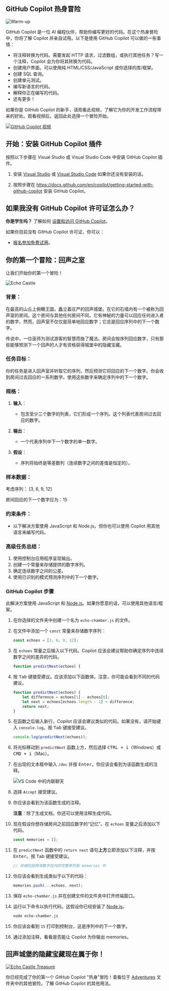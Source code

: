 ## GitHub Copilot 热身冒险

![Warm-up](../Images/warm-up.jpg)

GitHub Copilot 是一位 AI 编程伙伴，帮助你编写更好的代码。在这个热身冒险中，你将了解 Copilot 并亲自试用。以下是使用 GitHub Copilot 可以做的一些事情：

- 将注释转换为代码。需要发起 HTTP 请求，过滤数组，或执行其他任务？写一个注释，Copilot 会为你将其转换为代码。
- 创建用户界面。可以使用纯 HTML/CSS/JavaScript 或你选择的库/框架。
- 创建 SQL 查询。
- 创建单元测试。
- 编写新语言的代码。
- 解释你正在编写的代码。
- 还有更多！

如果你是 GitHub Copilot 的新手，请观看此视频，了解它为你的开发工作流程带来的好处。观看视频后，返回此处选择一个冒险开始。

[![GitHub Copilot 视频](../Images/copilot-video.png)](https://www.youtube.com/watch?v=Dlt-DCLHnxM)

## 开始：安装 GitHub Copilot 插件

按照以下步骤在 Visual Studio 或 Visual Studio Code 中安装 GitHub Copilot 插件。

1. 安装 [Visual Studio](https://visualstudio.microsoft.com/) 或 [Visual Studio Code](https://code.visualstudio.com/) 如果你还没有安装的话。

1. 按照步骤在 https://docs.github.com/en/copilot/getting-started-with-github-copilot 安装 GitHub Copilot。

## 如果我没有 GitHub Copilot 许可证怎么办？

**你是学生吗？** 了解如何 [设置和访问 GitHub Copilot](https://techcommunity.microsoft.com/t5/educator-developer-blog/step-by-step-setting-up-github-student-and-github-copilot-as-an/ba-p/3736279)。

如果你目前没有 GitHub Copilot 许可证，你可以：

- [报名参加免费试用](https://github.com/login?return_to=%2fgithub-copilot%2fsignup)。
<!-- - 如果你有优惠券代码，<a href="../README.md#coupon">查看使用说明</a>。 -->

## 你的第一个冒险：回声之室

让我们开始你的第一个冒险！

![Echo Castle](../Images/echo-castle.jpg)

### 背景：

在最高的山丘上俯瞰王国，矗立着庄严的回声城堡。在它的石墙内有一个被称为回声室的房间。这个房间与其他任何房间不同，它有神秘的力量可以回应任何进入者的数字。然而，回声室不仅仅是简单地回应数字；它总是回应序列中的下一个数字。

传说中，一位巫师为测试游客的智慧而施了魔法。房间会按序列回应数字，只有那些能够预测下一个回声的人才有资格获得城堡中的隐藏宝藏。

### 任务目标：

你的任务是进入回声室并听取它的序列，然后预测它将回应的下一个数字。你会收到房间过去回应的一系列数字。使用这些数字来确定序列中的下一个数字。

### 规格：

1. **输入**：
    - 包含至少三个数字的列表，它们形成一个序列。这个列表代表房间过去回应的数字。
    
2. **输出**：
    - 一个代表序列中下一个数字的单一数字。

3. **假设**：
    - 序列将始终是等差数列（连续数字之间的差值是恒定的）。

### 样本数据：

考虑序列： [3, 6, 9, 12]

房间回应的下一个数字应为：15

### 约束条件：

- 以下解决方案使用 JavaScript 和 Node.js，但你也可以使用 Copilot 用其他语言来编写代码。

### 高级任务总结：

1. 使用控制台应用程序呈现输出。
1. 创建一个常量来存储提供的数字序列。
1. 确定连续数字之间的公差。
1. 使用已识别的模式预测序列中的下一个数字。

### GitHub Copilot 步骤

此解决方案使用 JavaScript 和 [Node.js](https://nodejs.org)。如果你愿意的话，可以使用其他语言/框架。

1. 在你选择的文件夹中创建一个名为 `echo-chamber.js` 的文件。

1. 在文件中添加一个 `const` 常量来存储数字序列：

    ```js
    const echoes = [3, 6, 9, 12];
    ```

1. 在 `echoes` 常量之后输入以下代码。Copilot 应该会建议帮助你确定序列中连续数字之间的差异的代码。

    ```js
    function predictNext(echoes) {
    ```

1. 按 <kbd>Tab</kbd> 键接受建议。应该添加以下函数体。注意，你可能会看到不同的代码建议。

    ```js
    function predictNext(echoes) {
        let difference = echoes[1] - echoes[0];
        let next = echoes[echoes.length - 1] + difference;
        return next;
    } 
    ```

1. 在函数之后输入新行，Copilot 应该会建议类似的代码。如果没有，请开始键入 `console.log`。按 <kbd>Tab</kbd> 键接受建议。

    ```js
    console.log(predictNext(echoes));
    ```

1. 将光标移动到 `predictNext` 函数上方，然后选择 <kbd>CTRL + i</kbd>（Windows）或 <kbd>CMD + i</kbd>（Mac）。

1. 在出现的文本框中输入 `/doc` 并按 <kbd>Enter</kbd>。你应该会看到为该函数生成的注释。

    ![VS Code 中的内联聊天](../Images/inline-chat.png)

1. 选择 `Accept` 接受建议。

1. 你应该会看到为该函数生成的注释。

    **注意**：除了生成文档，你还可以使用注释生成代码。

1. 现在假设你想存储房间之前回应数字的“记忆”。在 `echoes` 变量之后添加以下代码。

    ```js
    const memories = [];
    ```

1. 在 `predictNext` 函数中的 `return next` 语句**上方**立即添加以下注释，并按 <kbd>Enter</kbd>。按 <kbd>Tab</kbd> 键接受建议。

    ```js
    // 存储包括预测数字在内的完整序列到 memories 中
    ```

1. 你应该会看到生成类似于以下的代码：

    ```js
    memories.push(...echoes, next);
    ```

1. 保存 `echo-chamber.js` 并在创建文件的文件夹中打开终端窗口。

1. 运行以下命令以执行代码。这假设你已经安装了 [Node.js](https://nodejs.org)。

    ```bash
    node echo-chamber.js
    ```

1. 你应该会看到 `15` 打印到控制台，这是序列中的下一个数字。

1. 通过添加注释，看看是否能让 Copilot 为你输出 memories。

## 回声城堡的隐藏宝藏现在属于你！

[![Echo Castle Treasure](../Images/echo-castle-treasure.jpg)](#)

你已经完成了你的第一个 GitHub Copilot "热身"冒险！查看位于 [Adventures](../Adventures) 文件夹中的其他冒险，了解 GitHub Copilot 的其他用法。